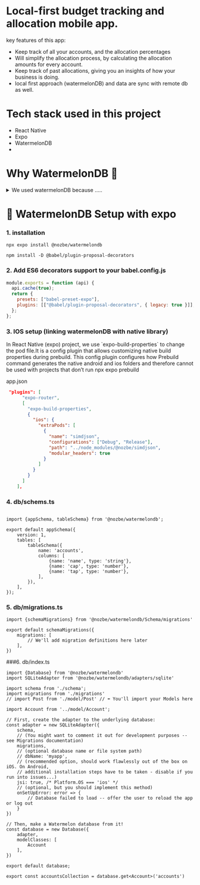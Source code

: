 # Local-first budget tracking and allocation mobile app.

key features of this app:

- Keep track of all your accounts, and the allocation percentages
- Will simplify the allocation process, by calculating the allocation amounts for every account.
- Keep track of past allocations, giving you an insights of how your business is doing.
- local first approach (watermelonDB) and data are sync with remote db as well.

# Tech stack used in this project

- React Native
- Expo
- WatermelonDB
-

# Why WatermelonDB 🍉

<details>
  <summary>We used watermelonDB because .....</summary>
 <br/> <p>WatermelonDB is a new way of dealing with user data in React Native and React web apps.</p>
  <p>It's optimized for building complex applications in React Native, and the number one goal is real-wordl performance. In simple words, your app must launch fast.</p>
  <p>For simple apps, using Redux or MobX with a persistence adapter is the easiest way to go. but when you start scaling to thousands or tens of thousands of database records, your app will now be slow to launch . Loading a full database into javascript is expensive!. </p>
  <p>Watermelon fixes it by being lazy. Nothing is loaded until it's requested. And since all querying is performed directly on the rock-solid SQLite database on a seperate native thread, most queries resolve in an instant.</p>
  <p>But unlike using SQLite directly, Watermeon is fully observable. So whenever you change a record, all UI that depends on it will automatically re-render.</p>
</details>

# 🍉 WatermelonDB Setup with expo

### 1. installation

```shell
npx expo install @nozbe/watermelondb

npm install -D @babel/plugin-proposal-decorators
```

### 2. Add ES6 decorators support to your babel.config.js

```javascript
module.exports = function (api) {
  api.cache(true);
  return {
    presets: ["babel-preset-expo"],
    plugins: [["@babel/plugin-proposal-decorators", { legacy: true }]],
  };
};
```

### 3. IOS setup (linking watermelonDB with native library)

<p>In React Native (expo) project, we use `expo-build-properties` to change the pod file.It is a config plugin that allows customizing native build properties during prebuild. This config plugin configures how Prebuild command generates the native android and ios folders and therefore cannot be used with projects that don’t run npx expo prebuild </p>
app.json

```json
 "plugins": [
      "expo-router",
      [
        "expo-build-properties",
        {
          "ios": {
            "extraPods": [
              {
                "name": "simdjson",
                "configurations": ["Debug", "Release"],
                "path": "../node_modules/@nozbe/simdjson",
                "modular_headers": true
              }
            ]
          }
        }
      ]
    ],
```

### 4. db/schems.ts

```

import {appSchema, tableSchema} from '@nozbe/watermelondb';

export default appSchema({
	version: 1,
	tables: [
		tableSchema({
			name: 'accounts',
			columns: [
				{name: 'name', type: 'string'},
				{name: 'cap', type: 'number'},
				{name: 'tap', type: 'number'},
			],
		}),
	],
});
```

### 5. db/migrations.ts

```
import {schemaMigrations} from '@nozbe/watermelondb/Schema/migrations'

export default schemaMigrations({
	migrations: [
		// We'll add migration definitions here later
	],
})
```

###6. db/index.ts

```
import {Database} from '@nozbe/watermelondb'
import SQLiteAdapter from '@nozbe/watermelondb/adapters/sqlite'

import schema from './schema';
import migrations from './migrations'
// import Post from './model/Post' // ⬅️ You'll import your Models here

import Account from '../model/Account';

// First, create the adapter to the underlying database:
const adapter = new SQLiteAdapter({
	schema,
	// (You might want to comment it out for development purposes -- see Migrations documentation)
	migrations,
	// (optional database name or file system path)
	// dbName: 'myapp',
	// (recommended option, should work flawlessly out of the box on iOS. On Android,
	// additional installation steps have to be taken - disable if you run into issues...)
	jsi: true, /* Platform.OS === 'ios' */
	// (optional, but you should implement this method)
	onSetUpError: error => {
		// Database failed to load -- offer the user to reload the app or log out
	}
})

// Then, make a Watermelon database from it!
const database = new Database({
	adapter,
	modelClasses: [
		Account
	],
})

export default database;

export const accountsCollection = database.get<Account>('accounts')
```
